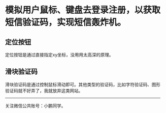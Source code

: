 # 模拟用户鼠标、键盘去登录注册，以获取短信验证码，实现短信轰炸机。

## 定位按钮
定位按钮是通过直接指定xy坐标，没用用太高深的原理。
## 滑块验证码
滑块验证码是通过控制鼠标滑动即可。其他类型的验证码，比如字符验证码、图形验证码就不好弄了，我就放弃这类网站。

---
关注微信公共账号：小鹏同学。